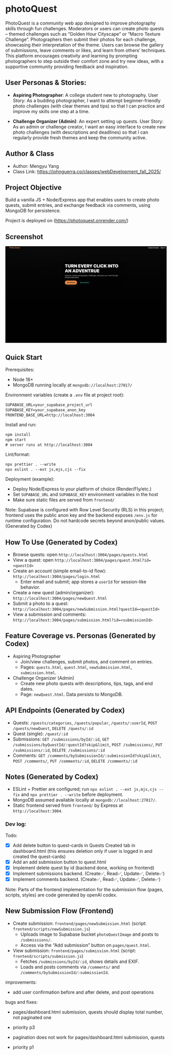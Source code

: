# photoQuest

PhotoQuest is a community web app designed to improve photography skills through fun challenges. Moderators or users can create photo quests – themed challenges such as “Golden Hour Cityscape” or “Macro Texture Challenge”. Photographers then submit their photos for each challenge, showcasing their interpretation of the theme. Users can browse the gallery of submissions, leave comments or likes, and learn from others’ techniques. This platform encourages creativity and learning by prompting photographers to step outside their comfort zone and try new ideas, with a supportive community providing feedback and inspiration.

## User Personas & Stories:

- **Aspiring Photographer**: A college student new to photography. User Story: As a budding photographer, I want to attempt beginner-friendly photo challenges (with clear themes and tips) so that I can practice and improve my skills one step at a time.

- **Challenge Organizer (Admin)**: An expert setting up quests. User Story: As an admin or challenge creator, I want an easy interface to create new photo challenges (with descriptions and deadlines) so that I can regularly provide fresh themes and keep the community active.

## Author & Class

- Author: Mengyu Yang
- Class Link: https://johnguerra.co/classes/webDevelopment_fall_2025/

## Project Objective

Build a vanilla JS + Node/Express app that enables users to create photo quests, submit entries, and exchange feedback via comments, using MongoDB for persistence.

Project is deployed on (https://photoquest.onrender.com/)

## Screenshot

![Screenshot](frontend/screenshot.png)

## Quick Start

Prerequisites:

- Node 18+
- MongoDB running locally at `mongodb://localhost:27017/`

Environment variables (create a `.env` file at project root):

```
SUPABASE_URL=your_supabase_project_url
SUPABASE_KEY=your_supabase_anon_key
FRONTEND_BASE_URL=http://localhost:3004
```

Install and run:

```
npm install
npm start
# server runs at http://localhost:3004
```

Lint/format:

```
npx prettier . --write
npx eslint . --ext js,mjs,cjs --fix
```

Deployment (example):

- Deploy Node/Express to your platform of choice (Render/Fly/etc.)
- Set `SUPABASE_URL` and `SUPABASE_KEY` environment variables in the host
- Make sure static files are served from `frontend/`

Note: Supabase is configured with Row Level Security (RLS) in this project; frontend uses the public anon key and the backend exposes `/env.js` for runtime configuration. Do not hardcode secrets beyond anon/public values. (Generated by Codex)

## How To Use (Generated by Codex)

- Browse quests: open `http://localhost:3004/pages/quests.html`
- View a quest: open `http://localhost:3004/pages/quest.html?id=<questId>`
- Create an account (simple email-to-id flow): `http://localhost:3004/pages/login.html`
  - Enter email and submit; app stores a `userId` for session-like behavior.
- Create a new quest (admin/organizer): `http://localhost:3004/pages/newQuest.html`
- Submit a photo to a quest: `http://localhost:3004/pages/newSubmission.html?questId=<questId>`
- View a submission and comments: `http://localhost:3004/pages/submission.html?id=<submissionId>`

## Feature Coverage vs. Personas (Generated by Codex)

- Aspiring Photographer
  - Join/view challenges, submit photos, and comment on entries.
  - Pages: `quests.html`, `quest.html`, `newSubmission.html`, `submission.html`.
- Challenge Organizer (Admin)
  - Create new photo quests with descriptions, tips, tags, and end dates.
  - Page: `newQuest.html`. Data persists to MongoDB.

## API Endpoints (Generated by Codex)

- Quests: `/quests/categories`, `/quests/popular`, `/quests/:userId`, `POST /quests/newQuest`, `DELETE /quests/:id`
- Quest (single): `/quest/:id`
- Submissions: `GET /submissions/byId/:id`, `GET /submissions/byQuestId/:questId?skip&limit`, `POST /submissions/`, `PUT /submissions/:id`, `DELETE /submissions/:id`
- Comments: `GET /comments/bySubmissionId/:submissionId?skip&limit`, `POST /comments/`, `PUT /comments/:id`, `DELETE /comments/:id`

## Notes (Generated by Codex)

- ESLint + Prettier are configured; run `npx eslint . --ext js,mjs,cjs --fix` and `npx prettier . --write` before deployment.
- MongoDB assumed available locally at `mongodb://localhost:27017/`.
- Static frontend served from `frontend/` by Express at `http://localhost:3004`.

### Dev log:

Todo:

- [x] Add delete button to quest-cards in Quests Created tab in dashboard.html (this ensures deletion only if user is logged in and created the quest-cards)
- [x] Add an add submission button to quest.html
- [x] Implement delete quest by id (backend done, working on frontend)
- [x] Implement submissions backend. (Create✅, Read✅, Update✅, Delete✅)
- [x] Implement comments backend. (Create✅, Read✅, Update✅, Delete✅)

Note: Parts of the frontend implementation for the submission flow (pages, scripts, styles) are code generated by openAI codex.

## New Submission Flow (Frontend)

- Create submission: `frontend/pages/newSubmission.html` (script: `frontend/scripts/newSubmission.js`)
  - Uploads image to Supabase bucket `photoQuestImage` and posts to `/submissions/`.
  - Access via the “Add submission” button on `pages/quest.html`.
- View submission: `frontend/pages/submission.html` (script: `frontend/scripts/submission.js`)
  - Fetches `/submissions/byId/:id`, shows details and EXIF.
  - Loads and posts comments via `/comments/` and `/comments/bySubmissionId/:submissionId`.

improvements:

- add user confirmation before and after delete, and post operations

bugs and fixes:

- pages/dashboard.html submission, quests should display total number, not paginated one
- priority p3

- pagination does not work for pages/dashboard.html submission, quests
- priority p1
